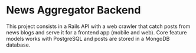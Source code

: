 # News Aggregator Backend

This project consists in a Rails API with a web crawler that catch posts from news blogs and serve it for a frontend app (mobile and web).
Core feature models works with PostgreSQL and posts are stored in a MongoDB database.
